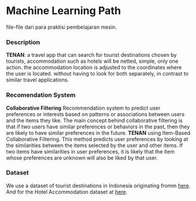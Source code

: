 # Machine Learning Path

file-file dari para praktisi pembelajaran mesin. 

### Description

<b>TENAN</b>: a travel app that can search for tourist destinations chosen by tourists, accommodation such as hotels will be netted, simple, only one action. the accommodation location is adjusted to the coordinates where the user is located. without having to look for both separately, in contrast to similar travel applications.

### Recomendation System

<b>Collaborative Filtering</b>
Recommendation system to predict user preferences or interests based on patterns or associations between users and the items they like. The main concept behind collaborative filtering is that if two users have similar preferences or behaviors in the past, then they are likely to have similar preferences in the future. <b>TENAN</b> using Item-Based Collaborative Filtering. This method predicts user preferences by looking at the similarities between the items selected by the user and other items. If two items have similarities in user preferences, it is likely that the item whose preferences are unknown will also be liked by that user.

### Dataset
We use a dataset of tourist destinations in Indonesia originating fromm <a href="https://www.kaggle.com/datasets/aprabowo/indonesia-tourism-destination">here</a>. And for the Hotel Accommodation dataset at <a href="[https://www.kaggle.com/datasets/aprabowo/indonesia-tourism-destination](https://www.kaggle.com/datasets/datasciencerikiakbar/new-year-hotel-rooms-availability-from-traveloka )">here</a>.


